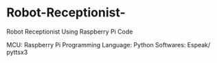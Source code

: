 # Robot-Receptionist-
Robot Receptionist Using Raspberry Pi Code

MCU: Raspberry Pi
Programming Language: Python
Softwares: Espeak/ pyttsx3

